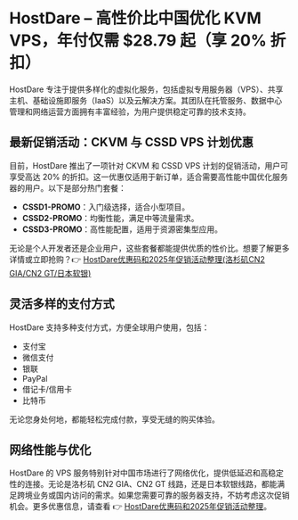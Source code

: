 # HostDare – 高性价比中国优化 KVM VPS，年付仅需 $28.79 起（享 20% 折扣）

HostDare 专注于提供多样化的虚拟化服务，包括虚拟专用服务器（VPS）、共享主机、基础设施即服务（IaaS）以及云解决方案。其团队在托管服务、数据中心管理和网络运营方面拥有丰富经验，为用户提供稳定可靠的技术支持。

## 最新促销活动：CKVM 与 CSSD VPS 计划优惠

目前，HostDare 推出了一项针对 CKVM 和 CSSD VPS 计划的促销活动，用户可享受高达 20% 的折扣。这一优惠仅适用于新订单，适合需要高性能中国优化服务器的用户。以下是部分热门套餐：

- **CSSD1-PROMO**：入门级选择，适合小型项目。
- **CSSD2-PROMO**：均衡性能，满足中等流量需求。
- **CSSD3-PROMO**：高性能配置，适用于资源密集型应用。

无论是个人开发者还是企业用户，这些套餐都能提供优质的性价比。想要了解更多详情或立即抢购？👉 [HostDare优惠码和2025年促销活动整理(洛杉矶CN2 GIA/CN2 GT/日本软银)](https://bit.ly/hostdare)

## 灵活多样的支付方式

HostDare 支持多种支付方式，方便全球用户使用，包括：

- 支付宝
- 微信支付
- 银联
- PayPal
- 借记卡/信用卡
- 比特币

无论您身处何地，都能轻松完成付款，享受无缝的购买体验。

## 网络性能与优化

HostDare 的 VPS 服务特别针对中国市场进行了网络优化，提供低延迟和高稳定性的连接。无论是洛杉矶 CN2 GIA、CN2 GT 线路，还是日本软银线路，都能满足跨境业务或国内访问的需求。如果您需要可靠的服务器支持，不妨考虑这次促销机会。更多优惠信息，请查看 👉 [HostDare优惠码和2025年促销活动整理](https://bit.ly/hostdare)。